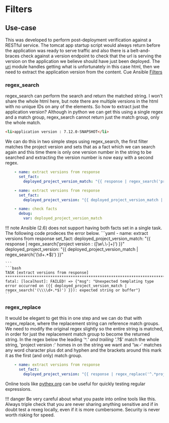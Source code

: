 # Filters

## Use-case
This was developed to perform post-deployment verification against a RESTful service. The tomcat app startup script would always return before the application was ready to serve traffic and also there is a belt-and-braces check against a version endpoint to check that the url is serving the version on the application we believe should have just been deployed. The [uri](https://docs.ansible.com/ansible/latest/modules/uri_module.html) module handles getting what is unfortunately in this case html, then we need to extract the application version from the content. Cue Ansible [Filters](https://docs.ansible.com/ansible/latest/user_guide/playbooks_filters.html#regular-expression-filters)

### regex_search
regex_search can perform the search and return the matched string. I won't share the whole html here, but note there are multiple versions in the html with no unique IDs on any of the elements. So how to extract just the application version? Although in python we can get this using a single regex and a match group, regex_search cannot return just the match group, only the whole match.

```html
<li>application version : 7.12.0-SNAPSHOT</li>
```

We can do this in two simple steps using regex_search, the first filter matches the project version and sets that as a fact which we can search again and this time there is only one version number in the string to be searched and extracting the version number is now easy with a second regex.

```yaml
    - name: extract versions from response
      set_fact:
        deployed_project_version_match: "{{ response | regex_search('project version : ([\\w\\.\\-]+)') }}"

    - name: extract versions from response
      set_fact:
        deployed_project_version: "{{ deployed_project_version_match | regex_search('(\\d+.*$)') }}"

    - name: check facts
      debug:
        var: deployed_project_version_match
```

!!! note
    Ansible (2.6) does not support having both facts set in a single task. The following code prodeces the error below.
    ```yaml
        - name: extract versions from response
          set_fact:
            deployed_project_version_match: "{{ response | regex_search('project version : ([\\w\\.\\-]+)') }}"
            deployed_project_version: "{{ deployed_project_version_match | regex_search('(\\d+.*$)') }}"

    ```
    ```bash
    TASK [extract versions from response]  *****************************************************************************************
    fatal: [localhost]: FAILED! => {"msg": "Unexpected templating type error occurred on ({{ deployed_project_version_match | regex_search('(\\\\d+.*$)') }}): expected string or buffer"}
    ```

### regex_replace
It would be elegant to get this in one step and we can do that with regex_replace, where the replacement string can reference match groups. We need to modify the original regex slightly so the entire string is matched, in order for just the replacement match group to become the returned string. In the regex below the leading '^.*' and trailing '.*?$' match the whole string, 'project version :' homes in on the string we want and '\w\.\-' matches any word character plus dot and hyphen and the brackets around this mark it as the first (and only) match group.

```yaml
    - name: extract versions from response
      set_fact:
        deployed_project_version: "{{ response | regex_replace('^.*project version : ([\\w\\.\\-]+).*?$', '\\1') }}"
```

Online tools like [pythex.org](https://pythex.org/) can be useful for quickly testing regular expressions. 

!!! danger
    Be very careful about what you paste into online tools like this. Always triple check that you are never sharing anything sensitive and if in doubt test a rexeg locally, even if it is more cumbersome. Security is never worth risking for speed. 
